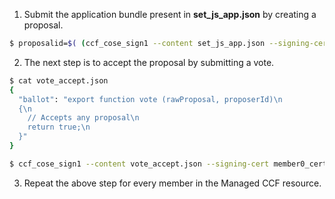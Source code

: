 1. Submit the application bundle present in **set_js_app.json** by creating a proposal.

```Bash
$ proposalid=$( (ccf_cose_sign1 --content set_js_app.json --signing-cert member0_cert.pem --signing-key member0_privk.pem --ccf-gov-msg-type proposal --ccf-gov-msg-created_at `date -Is` | curl https://confidentialbillingapp.confidential-ledger.azure.com/gov/proposals -H 'Content-Type: application/cose' --data-binary @- --cacert service_cert.pem | jq -r ‘.proposal_id’) )
```
2. The next step is to accept the proposal by submitting a vote.

```Bash
$ cat vote_accept.json
{
  "ballot": "export function vote (rawProposal, proposerId)\n
  {\n
    // Accepts any proposal\n
    return true;\n
  }"
}

$ ccf_cose_sign1 --content vote_accept.json --signing-cert member0_cert.pem --signing-key member0_privk.pem --ccf-gov-msg-type ballot --ccf-gov-msg-created_at `date -Is` --ccf-gov-msg-proposal_id $proposalid | curl https://confidentialbillingapp.confidential-ledger.azure.com/gov/proposals/$proposalid/ballots -H 'Content-Type: application/cose' --data-binary @- --cacert service_cert.pem
```
3. Repeat the above step for every member in the Managed CCF resource.